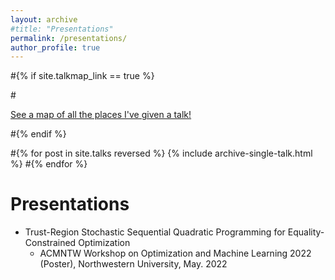 ```yaml
---
layout: archive
#title: "Presentations"
permalink: /presentations/
author_profile: true
---
```


#{% if site.talkmap_link == true %}

#<p style="text-decoration:underline;"><a href="/talkmap.html">See a map of all the places I've given a talk!</a></p>

#{% endif %}

#{% for post in site.talks reversed %}
  {% include archive-single-talk.html %}
#{% endfor %}


Presentations
=====
* Trust-Region Stochastic Sequential Quadratic Programming for Equality-Constrained Optimization
   * ACMNTW Workshop on Optimization and Machine Learning 2022 (Poster), Northwestern University,  May. 2022 
